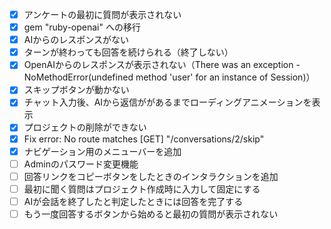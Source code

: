 - [x] アンケートの最初に質問が表示されない
- [x] gem "ruby-openai" への移行
- [x] AIからのレスポンスがない
- [x] ターンが終わっても回答を続けられる（終了しない）
- [x] OpenAIからのレスポンスが表示されない（There was an exception - NoMethodError(undefined method 'user' for an instance of Session)）
- [x] スキップボタンが動かない
- [x] チャット入力後、AIから返信ががあるまでローディングアニメーションを表示
- [x] プロジェクトの削除ができない
- [x] Fix error: No route matches [GET] "/conversations/2/skip"
- [x] ナビゲーション用のメニューバーを追加
- [ ] Adminのパスワード変更機能
- [ ] 回答リンクをコピーボタンをしたときのインタラクションを追加
- [ ] 最初に聞く質問はプロジェクト作成時に入力して固定にする
- [ ] AIが会話を終了したと判定したときには回答を完了する
- [ ] もう一度回答するボタンから始めると最初の質問が表示されない